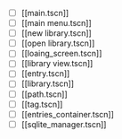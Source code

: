 - [ ] [[main.tscn]]
- [ ] [[main menu.tscn]]
- [ ] [[new library.tscn]]
- [ ] [[open library.tscn]]
- [ ] [[loaing_screen.tscn]]
- [ ] [[library view.tscn]]
- [ ] [[entry.tscn]]
- [ ] [[library.tscn]]
- [ ] [[path.tscn]]
- [ ] [[tag.tscn]]
- [ ] [[entries_container.tscn]]
- [ ] [[sqlite_manager.tscn]]
